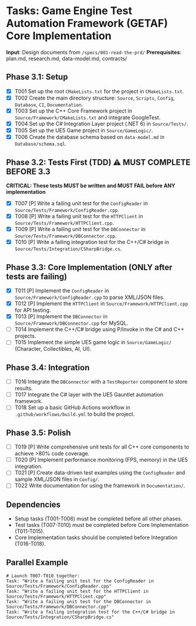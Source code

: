 # Tasks: Game Engine Test Automation Framework (GETAF) Core Implementation

**Input**: Design documents from `/specs/001-read-the-prd/`
**Prerequisites**: plan.md, research.md, data-model.md, contracts/

## Phase 3.1: Setup
- [X] T001 Set up the root `CMakeLists.txt` for the project in `CMakeLists.txt`.
- [X] T002 Create the main directory structure: `Source`, `Scripts`, `Config`, `Database`, `CI`, `Documentation`.
- [X] T003 Set up the C++ Core Framework project in `Source/Framework/CMakeLists.txt` and integrate GoogleTest.
- [X] T004 Set up the C# Integration Layer project (.NET 6) in `Source/Tests/`.
- [X] T005 Set up the UE5 Game project in `Source/GameLogic/`.
- [X] T006 Create the database schema based on `data-model.md` in `Database/schema.sql`.

## Phase 3.2: Tests First (TDD) ⚠️ MUST COMPLETE BEFORE 3.3
**CRITICAL: These tests MUST be written and MUST FAIL before ANY implementation**
- [X] T007 [P] Write a failing unit test for the `ConfigReader` in `Source/Tests/Framework/ConfigReader.cpp`.
- [X] T008 [P] Write a failing unit test for the `HTTPClient` in `Source/Tests/Framework/HTTPClient.cpp`.
- [X] T009 [P] Write a failing unit test for the `DBConnector` in `Source/Tests/Framework/DBConnector.cpp`.
- [X] T010 [P] Write a failing integration test for the C++/C# bridge in `Source/Tests/Integration/CSharpBridge.cs`.

## Phase 3.3: Core Implementation (ONLY after tests are failing)
- [X] T011 [P] Implement the `ConfigReader` in `Source/Framework/ConfigReader.cpp` to parse XML/JSON files.
- [X] T012 [P] Implement the `HTTPClient` in `Source/Framework/HTTPClient.cpp` for API testing.
- [X] T013 [P] Implement the `DBConnector` in `Source/Framework/DBConnector.cpp` for MySQL.
- [ ] T014 Implement the C++/C# bridge using P/Invoke in the C# and C++ projects.
- [ ] T015 Implement the simple UE5 game logic in `Source/GameLogic/` (Character, Collectibles, AI, UI).

## Phase 3.4: Integration
- [ ] T016 Integrate the `DBConnector` with a `TestReporter` component to store results.
- [ ] T017 Integrate the C# layer with the UE5 Gauntlet automation framework.
- [ ] T018 Set up a basic GitHub Actions workflow in `.github/workflows/build.yml` to build the project.

## Phase 3.5: Polish
- [ ] T019 [P] Write comprehensive unit tests for all C++ core components to achieve >80% code coverage.
- [ ] T020 [P] Implement performance monitoring (FPS, memory) in the UE5 integration.
- [ ] T021 [P] Create data-driven test examples using the `ConfigReader` and sample XML/JSON files in `Config/`.
- [ ] T022 Write documentation for using the framework in `Documentation/`.

## Dependencies
- Setup tasks (T001-T006) must be completed before all other phases.
- Test tasks (T007-T010) must be completed before Core Implementation (T011-T015).
- Core Implementation tasks should be completed before Integration (T016-T018).

## Parallel Example
```
# Launch T007-T010 together:
Task: "Write a failing unit test for the ConfigReader in Source/Tests/Framework/ConfigReader.cpp"
Task: "Write a failing unit test for the HTTPClient in Source/Tests/Framework/HTTPClient.cpp"
Task: "Write a failing unit test for the DBConnector in Source/Tests/Framework/DBConnector.cpp"
Task: "Write a failing integration test for the C++/C# bridge in Source/Tests/Integration/CSharpBridge.cs"
```

